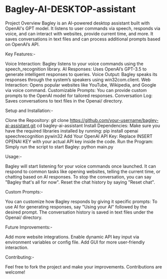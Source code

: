 # Bagley-AI-DESKTOP-assistant

Project Overview
Bagley is an AI-powered desktop assistant built with OpenAI's GPT model. It listens to user commands via speech, responds via voice, and can interact with websites, provide current time, and more. It saves conversations in text files and can process additional prompts based on OpenAI’s API.


Key Features:- 

Voice Interaction: Bagley listens to your voice commands using the speech_recognition library.
AI Responses: Uses OpenAI’s GPT-3.5 to generate intelligent responses to queries.
Voice Output: Bagley speaks its responses through the system’s speakers using win32com.client.
Web Interaction: Opens popular websites like YouTube, Wikipedia, and Google via voice command.
Customizable Prompts: You can provide custom prompts to the OpenAI model for tailored responses.
Conversation Log: Saves conversations to text files in the Openai/ directory.


Setup and Installation:-

Clone the Repository:
git clone https://github.com/your-username/bagley-ai-assistant.git
cd bagley-ai-assistant
Install Dependencies: Make sure you have the required libraries installed by running:
pip install openai speechrecognition pywin32
Add Your OpenAI API Key: Replace INSERT OPENAI KEY with your actual API key inside the code.
Run the Program: Simply run the script to start Bagley:
python main.py


Usage:-

Bagley will start listening for your voice commands once launched.
It can respond to common tasks like opening websites, telling the current time, or chatting based on AI responses.
To stop the conversation, you can say "Bagley that's all for now".
Reset the chat history by saying "Reset chat".


Custom Prompts:- 

You can customize how Bagley responds by giving it specific prompts:
To use AI for generating responses, say "Using your AI" followed by the desired prompt.
The conversation history is saved in text files under the Openai/ directory.


Future Improvements:-

Add more website integrations.
Enable dynamic API key input via environment variables or config file.
Add GUI for more user-friendly interaction.


Contributing:-

Feel free to fork the project and make your improvements. Contributions are welcome!

